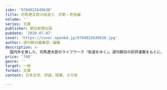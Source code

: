 ```yaml
---
isbn: '9784022649638'
title: 司馬遼太郎の街道②　京都・奈良編
volume: ''
series: 文庫
publisher: 朝日新聞出版
pubdate: '2020-07-07'
cover: 'https://cover.openbd.jp/9784022649638.jpg'
author: 週刊朝日編集部／編集
description: >-
  国内外を旅した、司馬遼太郎のライフワーク『街道をゆく』。週刊朝日の好評連載をもとに、そのエッセンス、旅の楽しみ方を文庫３冊に凝縮！　京都・奈良編では、懐かしき京都人「嵯峨散歩」、奈良千三百年の光彩「奈良散歩」など収録。
price: '740'
genre: ''
target: 一般
format: 文庫
content: 日本文学、評論、随筆、その他

---
```


